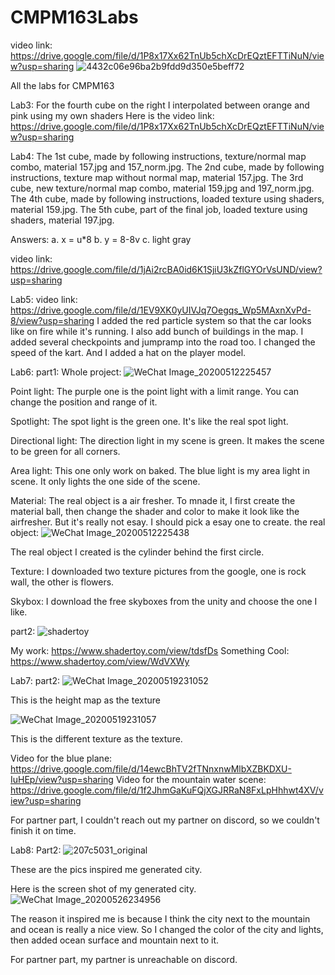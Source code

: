 # CMPM163Labs
 video link: https://drive.google.com/file/d/1P8x17Xx62TnUb5chXcDrEQztEFTTiNuN/view?usp=sharing
 ![4432c06e96ba2b9fdd9d350e5beff72](https://user-images.githubusercontent.com/37235144/79304185-94d65700-7ea5-11ea-829c-17a3f8f33f5a.png)

 
 All the labs for CMPM163




Lab3:
For the fourth cube on the right I interpolated between orange and pink using my own shaders
Here is the video link: https://drive.google.com/file/d/1P8x17Xx62TnUb5chXcDrEQztEFTTiNuN/view?usp=sharing


Lab4:
The 1st cube, made by following instructions, texture/normal map combo, material 157.jpg and 157_norm.jpg.
The 2nd cube, made by following instructions, texture map without normal map, material 157.jpg.
The 3rd cube, new texture/normal map combo, material 159.jpg and 197_norm.jpg.
The 4th cube, made by following instructions, loaded texture using shaders, material 159.jpg.
The 5th cube, part of the final job, loaded texture using shaders, material 197.jpg.


Answers:
a. x = u*8
b. y = 8-8v
c. light gray



video link: https://drive.google.com/file/d/1jAi2rcBA0id6K1SjiU3kZflGYOrVsUND/view?usp=sharing



Lab5: 
video link: https://drive.google.com/file/d/1EV9XK0yUIVJq7Oegqs_Wp5MAxnXvPd-8/view?usp=sharing
I added the red particle system so that the car looks like on fire while it's running. I also add bunch of buildings in the map. 
I added several checkpoints and jumpramp into the road too. I changed the speed of the kart. And I added a hat on the player model. 



Lab6:
part1: 
Whole project:
![WeChat Image_20200512225457](https://user-images.githubusercontent.com/37235144/81779542-c2fd8580-94a9-11ea-95e5-61a944b3ccc9.png)


Point light: The purple one is the point light with a limit range. You can change the position and range of it. 

Spotlight: The spot light is the green one. It's like the real spot light. 

Directional light: The direction light in my scene is green. It makes the scene to be green for all corners. 

Area light: This one only work on baked. The blue light is my area light in scene. It only lights the one side of the scene. 


Material: The real object is a air fresher. To mnade it, I first create the material ball, then change the shader and color to make it look like the airfresher. But it's really not esay. I should pick a esay one to create. the real object: 
![WeChat Image_20200512225438](https://user-images.githubusercontent.com/37235144/81779342-600bee80-94a9-11ea-9fe9-6188156af3ce.jpg)

The real object I created is the cylinder behind the first circle. 

Texture: I downloaded two texture pictures from the google, one is rock wall, the other is flowers. 

Skybox: I download the free skyboxes from the unity and choose the one I like. 



part2: 
![shadertoy](https://user-images.githubusercontent.com/37235144/81772171-0223da80-949a-11ea-96fc-f84020f9310d.png)

My work: https://www.shadertoy.com/view/tdsfDs
Something Cool: https://www.shadertoy.com/view/WdVXWy






Lab7: 
part2:
![WeChat Image_20200519231052](https://user-images.githubusercontent.com/37235144/82411424-98ba4380-9a26-11ea-8f01-fe2bb2fcbb15.png)


This is the height map as the texture

![WeChat Image_20200519231057](https://user-images.githubusercontent.com/37235144/82411225-3c572400-9a26-11ea-9c32-dc60885adaa3.png)

This is the different texture as the texture. 


Video for the blue plane: https://drive.google.com/file/d/14ewcBhTV2fTNnxnwMlbXZBKDXU-IuHEp/view?usp=sharing
Video for the mountain water scene: https://drive.google.com/file/d/1f2JhmGaKuFQjXGJRRaN8FxLpHhhwt4XV/view?usp=sharing

For partner part, I couldn't reach out my partner on discord, so we couldn't finish it on time. 



Lab8: 
Part2: 
![207c5031_original](https://user-images.githubusercontent.com/37235144/82986766-4a1f2300-9fab-11ea-8ff0-cc68dcb84927.jpg)


These are the pics inspired me generated city. 


Here is the screen shot of my generated city. 
![WeChat Image_20200526234956](https://user-images.githubusercontent.com/37235144/82986970-a71ad900-9fab-11ea-9312-3f18804dac32.png)


The reason it inspired me is because I think the city next to the mountain and ocean is really a nice view. So I changed the color of the city and lights, then added ocean surface and mountain next to it. 

For partner part, my partner is unreachable on discord. 

